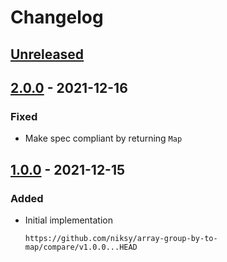 # Changelog

## [Unreleased][]

## [2.0.0][] - 2021-12-16

### Fixed

-   Make spec compliant by returning `Map`

## [1.0.0][] - 2021-12-15

### Added

-   Initial implementation

        https://github.com/niksy/array-group-by-to-map/compare/v1.0.0...HEAD

    [1.0.0]: https://github.com/niksy/array-group-by-to-map/tree/v1.0.0

[unreleased]:
	https://github.com/niksy/array-group-by-to-map/compare/v2.0.0...HEAD
[2.0.0]: https://github.com/niksy/array-group-by-to-map/tree/v2.0.0
